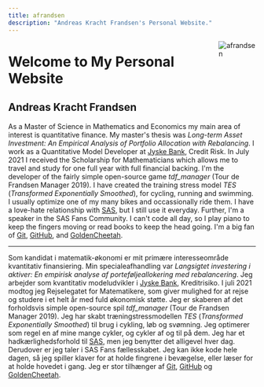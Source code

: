 ```yaml
---
title: afrandsen
description: "Andreas Kracht Frandsen's Personal Website."
---
```


[<img src="/images/logo.svg" style="max-width:15%;min-width:40px;float:right;" alt="afrandsen" />](https://afrandsen.rbind.io)

# Welcome to My Personal Website

## Andreas Kracht Frandsen

As a Master of Science in Mathematics and Economics my main area of interest is quantitative finance. My master's thesis was *Long-term Asset Investment: An Empirical Analysis of Portfolio Allocation with Rebalancing*. I work as a Quantitative Model Developer at [Jyske Bank](https://www.jyskebank.dk/), Credit Risk. In July 2021 I received the Scholarship for Mathematicians which allows me to travel and study for one full year with full financial backing. I'm the developer of the fairly simple open-source game *tdf_manager* (Tour de Frandsen Manager 2019). I have created the training stress model *TES* (*Transformed Exponentially Smoothed*), for cycling, running and swimming. I usually optimize one of my many bikes and occassionally ride them. I have a love-hate relationship with [SAS](https://www.sas.com/en_us/home.html), but I still use it everyday. Further, I'm a speaker in the SAS Fans Community. I can't code all day, so I play piano to keep the fingers moving or read books to keep the head going. I'm a big fan of [Git](https://git-scm.com/), [GitHub](https://github.com/), and [GoldenCheetah](https://www.goldencheetah.org/).

<hr class="rule">

Som kandidat i matematik-økonomi er mit primære interesseområde kvantitativ finansiering. Min specialeafhandling var *Langsigtet investering i aktiver: En empirisk analyse af porteføljeallokering med rebalancering*. Jeg arbejder som kvantitativ modeludvikler i [Jyske Bank](https://www.jyskebank.dk/), Kreditrisiko. I juli 2021 modtog jeg Rejselegatet for Matematikere, som giver mulighed for at rejse og studere i et helt år med fuld økonomisk støtte. Jeg er skaberen af det forholdsvis simple open-source spil *tdf_manager* (Tour de Frandsen Manager 2019). Jeg har skabt træningstressmodellen *TES* (*Transformed Exponentially Smoothed*) til brug i cykling, løb og svømning. Jeg optimerer som regel en af mine mange cykler, og cykler af og til på dem. Jeg har et hadkærlighedsforhold til [SAS](https://www.sas.com/en_us/home.html), men jeg benytter det alligevel hver dag. Derudover er jeg taler i SAS Fans fællesskabet. Jeg kan ikke kode hele dagen, så jeg spiller klaver for at holde fingrene i bevægelse, eller læser for at holde hovedet i gang. Jeg er stor tilhænger af [Git](https://git-scm.com/), [GitHub](https://github.com/) og [GoldenCheetah](https://www.goldencheetah.org/).
